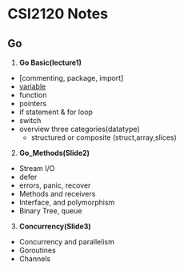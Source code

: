 # CSI2120 Notes
## Go
1. **Go Basic(lecture1)**
  - [commenting, package, import]
  - [variable](https://github.com/ZijunYe/CSI2120/blob/main/Notes/Go_Basic.md#variable)
  - function
  - pointers
  - if statement & for loop
  - switch
  - overview three categories(datatype)
      - structured or composite (struct,array,slices)

2. **Go_Methods(Slide2)**
  - Stream I/O
  - defer
  - errors, panic, recover
  - Methods and receivers
  - Interface, and polymorphism
  - Binary Tree, queue


3. **Concurrency(Slide3)**
  - Concurrency and parallelism
  - Goroutines
  - Channels
